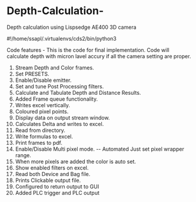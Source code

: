 # Depth-Calculation-
Depth calculation using Lispsedge AE400 3D camera

#!/home/ssapl/.virtualenvs/cds2/bin/python3

Code features - This is the code for final implementation. Code will calculate depth with micron lavel accury if all the camera setting are proper.

1. Stream Depth and Color frames.
2. Set PRESETS.                             
3. Enable/Disable emitter.
4. Set and tune Post Processing filters.
5. Calculate and Tabulate Depth and Distance Results.
6. Added Frame queue functionality.
7. Writes excel vertically.
8. Coloured pixel points.
9. Display data on output stream window.
10. Calculates Delta and writes to excel.
11. Read from directory.
12. Write formulas to excel.
13. Print frames to pdf.
14. Enable/Disable Multi pixel mode. -- Automated Just set pixel wrapper range.
15. When more pixels are added the color is auto set.
16. Show enabled filters on excel.
17. Read both Device and Bag file.
18. Prints Clickable output file.
19. Configured to return output to GUI
20. Added PLC trigger and PLC output


